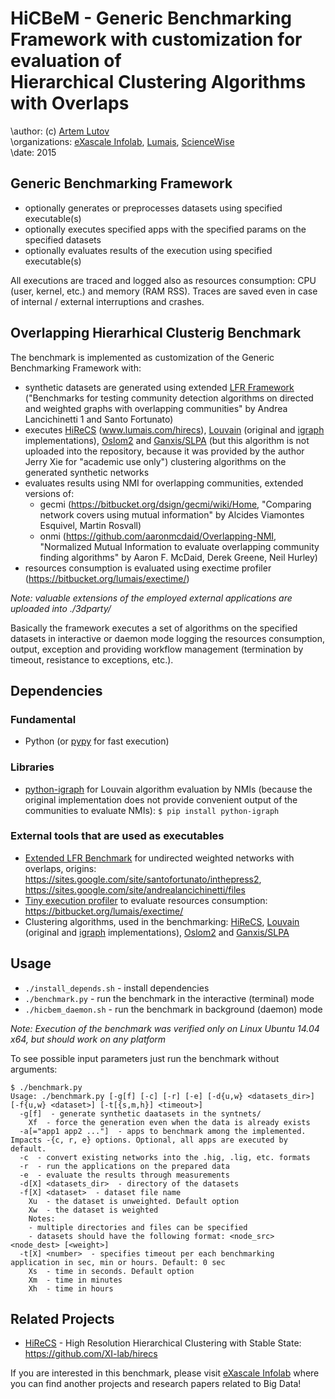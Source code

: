 # HiCBeM - Generic Benchmarking Framework with customization for evaluation of <br />Hierarchical Clustering Algorithms with Overlaps
\author: (c) [Artem Lutov](artem@exascale.info)  
\organizations: [eXascale Infolab](http://exascale.info/), [Lumais](http://www.lumais.com/), [ScienceWise](http://sciencewise.info/)  
\date: 2015  

## Generic Benchmarking Framework
- optionally generates or preprocesses datasets using specified executable(s)
- optionally executes specified apps with the specified params on the specified datasets
- optionally evaluates results of the execution using specified executable(s)
	
All executions are traced and logged also as resources consumption: CPU (user, kernel, etc.) and memory (RAM RSS).
Traces are saved even in case of internal / external interruptions and crashes.

## Overlapping Hierarhical Clusterig Benchmark
The benchmark is implemented as customization of the Generic Benchmarking Framework with:
- synthetic datasets are generated using extended [LFR Framework](https://sites.google.com/site/santofortunato/inthepress2) ("Benchmarks for testing community detection algorithms on directed and weighted graphs with overlapping communities" by Andrea Lancichinetti 1 and Santo Fortunato)
- executes [HiReCS](www.lumais.com/hirecs) (www.lumais.com/hirecs), [Louvain](https://sites.google.com/site/findcommunities/) (original and [igraph](http://igraph.org/python/doc/igraph.Graph-class.html#community_multilevel) implementations), [Oslom2](http://www.oslom.org/software.htm) and [Ganxis/SLPA](https://sites.google.com/site/communitydetectionslpa/) (but this algorithm is not uploaded into the repository, because it was provided by the author Jerry Xie for "academic use only") clustering algorithms on the generated synthetic networks
- evaluates results using NMI for overlapping communities, extended versions of:
  * gecmi (https://bitbucket.org/dsign/gecmi/wiki/Home, "Comparing network covers using mutual information" by Alcides Viamontes Esquivel, Martin Rosvall)
  * onmi (https://github.com/aaronmcdaid/Overlapping-NMI, "Normalized Mutual Information to evaluate overlapping community finding algorithms" by  Aaron F. McDaid, Derek Greene, Neil Hurley)
- resources consumption is evaluated using exectime profiler (https://bitbucket.org/lumais/exectime/)

*Note: valuable extensions of the employed external applications are uploaded into ./3dparty/*

Basically the framework executes a set of algorithms on the specified datasets in interactive or daemon mode logging the resources consumption, output, exception and providing workflow management (termination by timeout, resistance to exceptions, etc.).

## Dependencies
### Fundamental
* Python (or [pypy](http://pypy.org/) for fast execution)

### Libraries

* [python-igraph](http://igraph.org/python/) for Louvain algorithm evaluation by NMIs (because the original implementation does not provide convenient output of the communities to evaluate NMIs): `$ pip install python-igraph`

### External tools that are used as executables
* [Extended LFR Benchmark](3dparty/lfrbench_weight-undir-ovp) for undirected weighted networks with overlaps, origins: https://sites.google.com/site/santofortunato/inthepress2, https://sites.google.com/site/andrealancichinetti/files
* [Tiny execution profiler](https://bitbucket.org/lumais/exectime/) to evaluate resources consumption: https://bitbucket.org/lumais/exectime/
* Clustering algorithms, used in the benchmarking: [HiReCS](www.lumais.com/hirecs), [Louvain](https://sites.google.com/site/findcommunities/) (original and [igraph](http://igraph.org/python/doc/igraph.Graph-class.html#community_multilevel) implementations), [Oslom2](http://www.oslom.org/software.htm) and [Ganxis/SLPA](https://sites.google.com/site/communitydetectionslpa/)
 
## Usage
- `./install_depends.sh`  - install dependencies
- `./benchmark.py`  - run the benchmark in the interactive (terminal) mode
- `./hicbem_daemon.sh`  - run the benchmark in background (daemon) mode

*Note: Execution of the benchmark was verified only on Linux Ubuntu 14.04 x64, but should work on any platform*

To see possible input parameters just run the benchmark without arguments:
```
$ ./benchmark.py 
Usage: ./benchmark.py [-g[f] [-c] [-r] [-e] [-d{u,w} <datasets_dir>] [-f{u,w} <dataset>] [-t[{s,m,h}] <timeout>]
  -g[f]  - generate synthetic daatasets in the syntnets/
    Xf  - force the generation even when the data is already exists
  -a[="app1 app2 ..."]  - apps to benchmark among the implemented. Impacts -{c, r, e} options. Optional, all apps are executed by default.
  -c  - convert existing networks into the .hig, .lig, etc. formats
  -r  - run the applications on the prepared data
  -e  - evaluate the results through measurements
  -d[X] <datasets_dir>  - directory of the datasets
  -f[X] <dataset>  - dataset file name
    Xu  - the dataset is unweighted. Default option
    Xw  - the dataset is weighted
    Notes:
    - multiple directories and files can be specified
    - datasets should have the following format: <node_src> <node_dest> [<weight>]
  -t[X] <number>  - specifies timeout per each benchmarking application in sec, min or hours. Default: 0 sec
    Xs  - time in seconds. Default option
    Xm  - time in minutes
    Xh  - time in hours
```

## Related Projects
* [HiReCS](https://github.com/XI-lab/hirecs) - High Resolution Hierarchical Clustering with Stable State: https://github.com/XI-lab/hirecs

If you are interested in this benchmark, please visit <a href="http://exascale.info/">eXascale Infolab</a> where you can find another projects and research papers related to Big Data!
